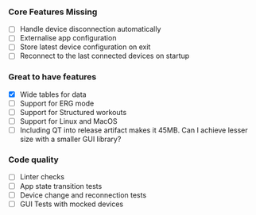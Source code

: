 ### Core Features Missing
 - [ ] Handle device disconnection automatically
 - [ ] Externalise app configuration
 - [ ] Store latest device configuration on exit
 - [ ] Reconnect to the last connected devices on startup

### Great to have features
 - [x] Wide tables for data
 - [ ] Support for ERG mode
 - [ ] Support for Structured workouts
 - [ ] Support for Linux and MacOS
 - [ ] Including QT into release artifact makes it 45MB. Can I achieve lesser size with a smaller GUI library?

### Code quality
 - [ ] Linter checks
 - [ ] App state transition tests
 - [ ] Device change and reconnection tests
 - [ ] GUI Tests with mocked devices
